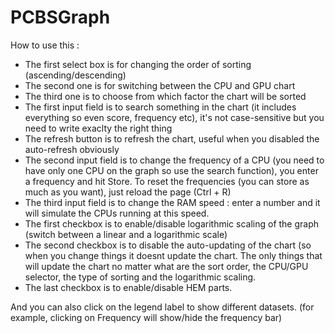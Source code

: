 # PCBSGraph
 
How to use this :
- The first select box is for changing the order of sorting (ascending/descending)
- The second one is for switching between the CPU and GPU chart
- The third one is to choose from which factor the chart will be sorted
- The first input field is to search something in the chart (it includes everything so even score, frequency etc), it's not case-sensitive but you need to write exaclty the right thing
- The refresh button is to refresh the chart, useful when you disabled the auto-refresh obviously
- The second input field is to change the frequency of a CPU (you need to have only one CPU on the graph so use the search function), you enter a frequency and hit Store.
To reset the frequencies (you can store as much as you want), just reload the page (Ctrl + R)
- The third input field is to change the RAM speed : enter a number and it will simulate the CPUs running at this speed.
- The first checkbox is to enable/disable logarithmic scaling of the graph (switch between a linear and a logarithmic scale)
- The second checkbox is to disable the auto-updating of the chart (so when you change things it doesnt update the chart. The only things that will update the chart no matter what are the sort order, the CPU/GPU selector, the type of sorting and the logarithmic scaling.
- The last checkbox is to enable/disable HEM parts.

And you can also click on the legend label to show different datasets. (for example, clicking on Frequency will show/hide the frequency bar)
